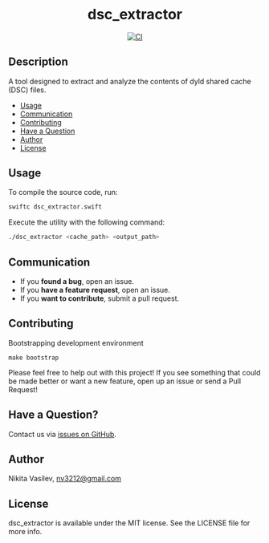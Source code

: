 <h1 align="center" style="margin-top: 0px;">dsc_extractor</h1>

<p align="center">
<a href="https://github.com/space-code/dsc_extractor"><img alt="CI" src="https://github.com/space-code/dsc_extractor/actions/workflows/dsc_extractor.yml/badge.svg?branch=main"></a>
</p>

## Description
A tool designed to extract and analyze the contents of dyld shared cache (DSC) files.

- [Usage](#usage)
- [Communication](#communication)
- [Contributing](#contributing)
- [Have a Question](#have-a-question)
- [Author](#author)
- [License](#license)

## Usage

To compile the source code, run:

```bash
swiftc dsc_extractor.swift
```

Execute the utility with the following command:

```bash
./dsc_extractor <cache_path> <output_path>
```

## Communication
- If you **found a bug**, open an issue.
- If you **have a feature request**, open an issue.
- If you **want to contribute**, submit a pull request.

## Contributing
Bootstrapping development environment

```
make bootstrap
```

Please feel free to help out with this project! If you see something that could be made better or want a new feature, open up an issue or send a Pull Request!

## Have a Question?

Contact us via [issues on GitHub](https://github.com/space-code/dsc_extractor/issues).

## Author
Nikita Vasilev, nv3212@gmail.com

## License
dsc_extractor is available under the MIT license. See the LICENSE file for more info.